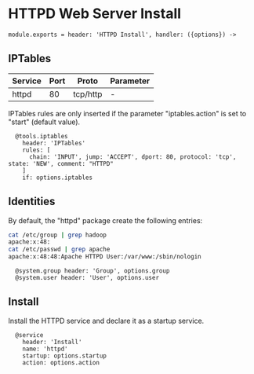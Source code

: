 
# HTTPD Web Server Install

    module.exports = header: 'HTTPD Install', handler: ({options}) ->

## IPTables

| Service    | Port | Proto    | Parameter       |
|------------|------|----------|-----------------|
| httpd      | 80   | tcp/http | -               |

IPTables rules are only inserted if the parameter "iptables.action" is set to 
"start" (default value).

      @tools.iptables
        header: 'IPTables'
        rules: [
          chain: 'INPUT', jump: 'ACCEPT', dport: 80, protocol: 'tcp', state: 'NEW', comment: "HTTPD"
        ]
        if: options.iptables

## Identities

By default, the "httpd" package create the following entries:

```bash
cat /etc/group | grep hadoop
apache:x:48:
cat /etc/passwd | grep apache
apache:x:48:48:Apache HTTPD User:/var/www:/sbin/nologin
```

      @system.group header: 'Group', options.group
      @system.user header: 'User', options.user

## Install

Install the HTTPD service and declare it as a startup service.

      @service
        header: 'Install'
        name: 'httpd'
        startup: options.startup
        action: options.action
